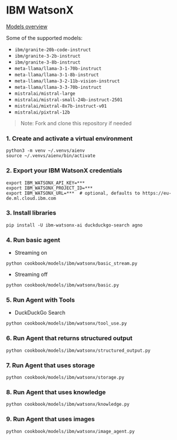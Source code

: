 # IBM WatsonX

[Models overview](https://dataplatform.cloud.ibm.com/docs/content/wsj/analyze-data/fm-models.html?context=wx)

Some of the supported models:

- `ibm/granite-20b-code-instruct`
- `ibm/granite-3-2b-instruct`
- `ibm/granite-3-8b-instruct`
- `meta-llama/llama-3-1-70b-instruct`
- `meta-llama/llama-3-1-8b-instruct`
- `meta-llama/llama-3-2-11b-vision-instruct`
- `meta-llama/llama-3-3-70b-instruct`
- `mistralai/mistral-large`
- `mistralai/mistral-small-24b-instruct-2501`
- `mistralai/mixtral-8x7b-instruct-v01`
- `mistralai/pixtral-12b`

> Note: Fork and clone this repository if needed

### 1. Create and activate a virtual environment

```shell
python3 -m venv ~/.venvs/aienv
source ~/.venvs/aienv/bin/activate
```

### 2. Export your IBM WatsonX credentials

```shell
export IBM_WATSONX_API_KEY=***
export IBM_WATSONX_PROJECT_ID=***
export IBM_WATSONX_URL=***  # optional, defaults to https://eu-de.ml.cloud.ibm.com
```

### 3. Install libraries

```shell
pip install -U ibm-watsonx-ai duckduckgo-search agno
```

### 4. Run basic agent

- Streaming on

```shell
python cookbook/models/ibm/watsonx/basic_stream.py
```

- Streaming off

```shell
python cookbook/models/ibm/watsonx/basic.py
```

### 5. Run Agent with Tools

- DuckDuckGo Search

```shell
python cookbook/models/ibm/watsonx/tool_use.py
```

### 6. Run Agent that returns structured output

```shell
python cookbook/models/ibm/watsonx/structured_output.py
```

### 7. Run Agent that uses storage

```shell
python cookbook/models/ibm/watsonx/storage.py
```

### 8. Run Agent that uses knowledge

```shell
python cookbook/models/ibm/watsonx/knowledge.py
```

### 9. Run Agent that uses images

```shell
python cookbook/models/ibm/watsonx/image_agent.py
```
